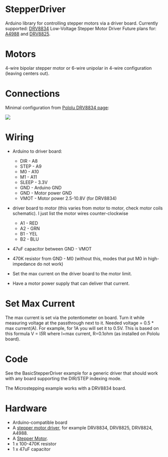 StepperDriver
=============

Arduino library for controlling stepper motors via a driver board.
Currently supported: <a href="https://www.pololu.com/product/2134">DRV8834</a> Low-Voltage Stepper Motor Driver
Future plans for: <a href="https://www.pololu.com/product/1182">A4988</a> and
<a href="https://www.pololu.com/product/2131">DRV8825</a>.

Motors
======

4-wire bipolar stepper motor or 6-wire unipolar in 4-wire configuration (leaving centers out).

Connections
===========

Minimal configuration from <a href="https://www.pololu.com/product/2134">Pololu DRV8834 page</a>:

<img src="https://a.pololu-files.com/picture/0J4344.600.png">

Wiring
======

- Arduino to driver board:
    - DIR - A8
    - STEP - A9
    - M0 - A10
    - M1 - A11
    - SLEEP - 3.3V
    - GND - Arduino GND
    - GND - Motor power GND
    - VMOT - Motor power 2.5-10.8V (for DRV8834)

- driver board to motor (this varies from motor to motor, check motor coils schematic).
  I just list the motor wires counter-clockwise
    - A1 - RED
    - A2 - GRN
    - B1 - YEL
    - B2 - BLU 

- 47uF capacitor between GND - VMOT 
- 470K resistor from GND - M0 (without this, modes that put M0 in high-impedance do not work)

- Set the max current on the driver board to the motor limit.
- Have a motor power supply that can deliver that current.

Set Max Current
===============

The max current is set via the potentiometer on board.
Turn it while measuring voltage at the passthrough next to it.
Needed voltage = 0.5 * max current(A). For example, for 1A you will set it to 0.5V.
This is based on this formula V = I*5*R where I=max current, R=0.1ohm (as installed on Pololu board).

Code
====

See the BasicStepperDriver example for a generic driver that should work with any board
supporting the DIR/STEP indexing mode.

The Microstepping example works with a DRV8834 board.

Hardware
========
- Arduino-compatible board
- A <a href="https://www.pololu.com/category/120/stepper-motor-drivers">stepper motor driver</a>, for example DRV8834, DRV8825, DRV8824, A4988.
- A <a href="http://www.circuitspecialists.com/stepper-motor">Stepper Motor</a>.
- 1 x 100-470K resistor
- 1 x 47uF capacitor

